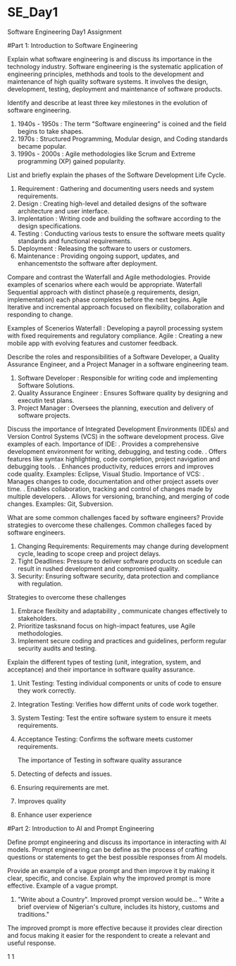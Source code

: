 # SE_Day1
Software Engineering Day1 Assignment

#Part 1: Introduction to Software Engineering

Explain what software engineering is and discuss its importance in the technology industry.
Software engineering is the systematic application of engineering principles, methhods and tools to the development and maintenance of high quality software systems.
It involves the design, development, testing, deployment and maintenance of software products.

Identify and describe at least three key milestones in the evolution of software engineering.
1. 1940s - 1950s : The term "Software engineering" is coined and the field begins to take shapes.
2. 1970s : Structured Programming, Modular design, and Coding standards became popular.
3. 1990s - 2000s : Agile methodologies like Scrum and Extreme programming (XP) gained popularity.


List and briefly explain the phases of the Software Development Life Cycle.
1. Requirement : Gathering and documenting users needs and system requirements.
2. Design : Creating high-level and detailed designs of the software architecture and user interface.
3. Implentation : Writing code and building the software according to the design specifications.
4.  Testing : Conducting various tests to ensure the software meets quality standards and functional requirements.
5.  Deployment : Releasing the software to users or customers.
6.  Maintenance : Providing ongoing support, updates, and enhancementsto the software after deployment.


Compare and contrast the Waterfall and Agile methodologies. Provide examples of scenarios where each would be appropriate.
Waterfall
Sequential approach with distinct phase(e.g requirements, design, implementation) each phase completes before the next begins.
Agile
Iterative and incremental approach focused on flexibility, collaboration and responding to change.

Examples of Scenerios
Waterfall : Developing a payroll processing system with fixed requirements and regulatory compliance.
Agile : Creating a new mobile app with evolving features and customer feedback.


Describe the roles and responsibilities of a Software Developer, a Quality Assurance Engineer, and a Project Manager in a software engineering team.
1. Software Developer : Responsible for writing code and implementing Software Solutions.
2. Quality Assurance Engineer : Ensures Software quality by designing and executin test plans.
3. Project Manager : Oversees the planning, execution and delivery of software projects.
   

Discuss the importance of Integrated Development Environments (IDEs) and Version Control Systems (VCS) in the software development process. Give examples of each.
Importance of IDE:
. Provides a comprehensive development environment for writing, debugging, and testing code.
. Offers features like syntax highlighting, code completion, project navigation and debugging tools.
. Enhances productivity, reduces errors and improves code quality.
Examples: Eclipse, Visual Studio.
Importance of VCS:
. Manages changes to code, documentation and other project assets over time.
. Enables collaboration, tracking and control of changes made by multiple developers.
. Allows for versioning, branching, and merging of code changes.
Examples: Git, Subversion.


What are some common challenges faced by software engineers? Provide strategies to overcome these challenges.
Common challeges faced by software engineers.
1. Changing Requirements: Requirements may change during development cycle, leading to scope creep and project delays.
2. Tight Deadlines: Pressure to deliver software products on scedule can result in rushed development and compromised quality.
3. Security: Ensuring software security, data protection and compliance with regulation.

Strategies to overcome these challenges
1. Embrace flexibity and adaptability , communicate changes  effectively to stakeholders.
2. Prioritize tasksnand focus on high-impact features, use Agile methodologies.
3. Implement secure coding and practices and guidelines, perform regular security audits and testing.


Explain the different types of testing (unit, integration, system, and acceptance) and their importance in software quality assurance.
1. Unit Testing: Testing individual components or units of code to ensure they work correctly.
2. Integration Testing: Verifies how differnt units of code work together.
3. System Testing: Test the entire software system to ensure it meets requirements.
4. Acceptance Testing: Confirms the software meets customer requirements.
 
   The importance of Testing in software quality assurance
1. Detecting of defects and issues.
2. Ensuring requirements are met.
3. Improves quality
4. Enhance user experience
   

#Part 2: Introduction to AI and Prompt Engineering


Define prompt engineering and discuss its importance in interacting with AI models.
Prompt engineering can be define as the process of crafting questions or statements to get the best possible responses from AI models. 

Provide an example of a vague prompt and then improve it by making it clear, specific, and concise. Explain why the improved prompt is more effective.
Example of a vague prompt.
1. "Write about a Country".
   Improved prompt version would be...
" Write a brief overview of Nigerian's culture, includes its history, customs and traditions."

The improved prompt is more effective because it provides clear direction and focus making it easier for the respondent to create a relevant and useful response.
   
1
1
